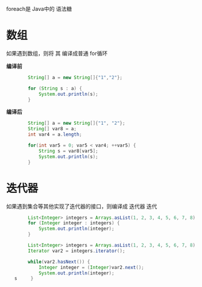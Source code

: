 foreach是 Java中的 语法糖



# 数组

如果遇到数组，则将 其 编译成普通 for循环

**编译前**

```java
        String[] a = new String[]{"1","2"};

        for (String s : a) {
            System.out.println(s);
        }
```

**编译后**

```java
        String[] a = new String[]{"1", "2"};
        String[] var8 = a;
        int var4 = a.length;

        for(int var5 = 0; var5 < var4; ++var5) {
            String s = var8[var5];
            System.out.println(s);
        }
```



# 迭代器

如果遇到集合等其他实现了迭代器的接口，则编译成 迭代器 迭代

```java
        List<Integer> integers = Arrays.asList(1, 2, 3, 4, 5, 6, 7, 8);
        for (Integer integer : integers) {
            System.out.println(integer);
        }
```

```java
        List<Integer> integers = Arrays.asList(1, 2, 3, 4, 5, 6, 7, 8);
        Iterator var2 = integers.iterator();

        while(var2.hasNext()) {
            Integer integer = (Integer)var2.next();
            System.out.println(integer);
   s     }
```